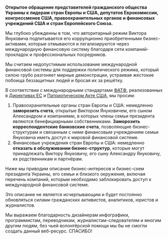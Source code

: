 <strong>Открытое обращение представителей гражданского общества Украины к лидерам стран Европы и США, депутатов Еврокомиссии, конгрессменов США, правоохранительных органов и финансовых учреждений США и стран Европейского Союза.</strong>

Мы глубоко убежденны в том, что авторитарный режим Виктора Януковича подпитывается его коррупционно приобретенными бизнес-активами, которые отмываются и легализируются через международную финансовую систему благодаря сети компаний-прокладок и профессиональных посредников.

Мы считаем недопустимым использование международной финансовой системы для поддержки политического режима, который силою грубо разгоняет мирные демонстрации, устраивая жестокие побоища беззащитных людей и бросая их за решётку.

В соответствии с международными стандартами <a lang="en" href="http://www.fatf-gafi.org/topics/fatfrecommendations/documents/internationalstandardsoncombatingmoneylaunderingandthefinancingofterrorismproliferation-thefatfrecommendations.html" target="_blank">ФАТФ</a>, реализованных в <a lang="en" href="http://eur-lex.europa.eu/LexUriServ/site/en/oj/2006/l_214/l_21420060804en00290034.pdf" target="_blank">Директивах ЕС</a> и <a lang="en" href="http://www.justice.gov/archive/ll/highlights.htm" target="_blank">Патриотическом Акте США</a>, мы просим:
<ol>
	<li>Правоохранительные органы стран Европы и США: немедленно <strong>заморозить счета</strong>, открытые Виктором Януковичем, его сыном Александром и компаниями, в которых члены семьи президента являются бенефициарными собственниками. <strong>Заморозить корреспондентские банковские счета</strong>, позволяющие бизнес-структурам и связанным с ними финансовым учреждениям семьи Януковича иметь доступ к мировой финансовой системе.</li>
	<li>Финансовые учреждения стран Европы и США: немедленно <strong>отказать в обслуживании бизнес-структур</strong>, которые могут принадлежать Виктору Януковичу, его сыну Александру Януковичу, их родственникам и партнёрам.</li>
</ol>
Ниже мы приводим описание бизнес-интересов и бизнес-схем президента Украины, его семьи и близкого окружения, включая перечень компаний, которым необходимо заблокировать доступ к международной финансовой системе.

Это описание не является исчерпывающим и будет постоянно обновляться силами гражданских активистов, аналитиков, юристов и журналистов.

Мы выражаем благодарность дизайнерам инфографики, программистам, переводчикам, журналистам-следователям и многим другим людям, без чьей волонтёрской помощи мы бы не смогли создать данный веб-ресурс. СПАСИБО!
